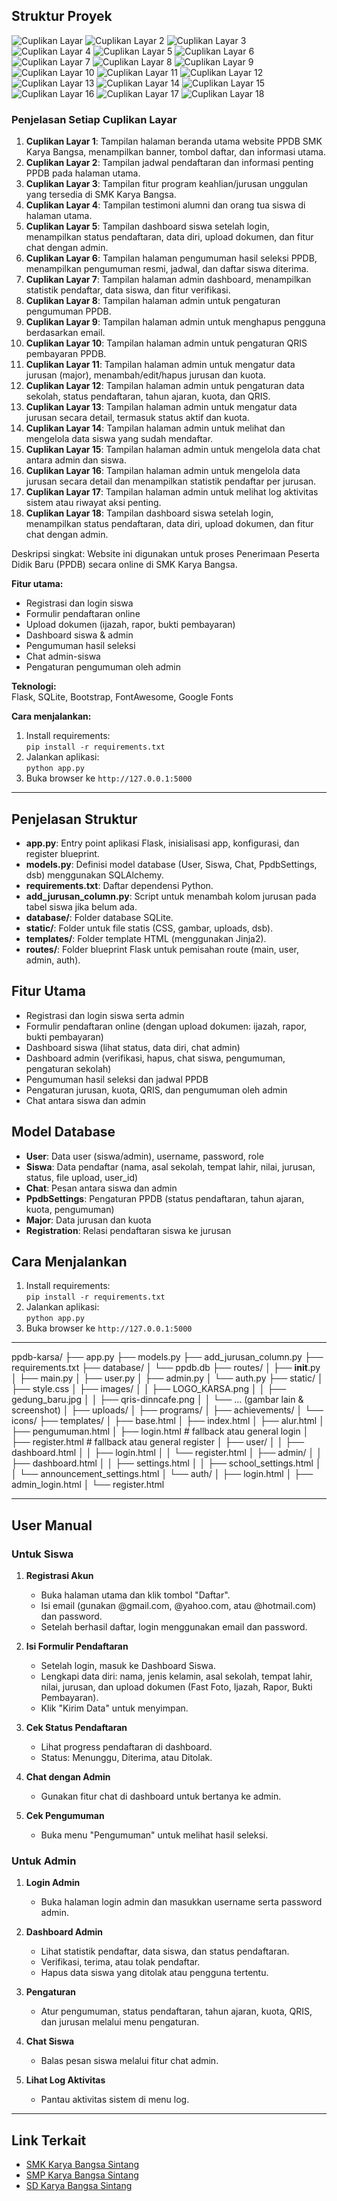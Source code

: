## Struktur Proyek

![Cuplikan Layar](static/images/Cuplikan%20layar%202025-05-22%20111917.png)
![Cuplikan Layar 2](static/images/Cuplikan%20layar%202025-05-22%20114202.png)
![Cuplikan Layar 3](static/images/Cuplikan%20layar%202025-05-22%20111957.png)
![Cuplikan Layar 4](static/images/Cuplikan%20layar%202025-05-22%20111950.png)
![Cuplikan Layar 5](static/images/Cuplikan%20layar%202025-05-22%20111940.png)
![Cuplikan Layar 6](static/images/Cuplikan%20layar%202025-05-22%20114230.png)
![Cuplikan Layar 7](static/images/Cuplikan%20layar%202025-05-22%20114239.png)
![Cuplikan Layar 8](static/images/Cuplikan%20layar%202025-05-22%20114302.png)
![Cuplikan Layar 9](static/images/Cuplikan%20layar%202025-05-22%20114310.png)
![Cuplikan Layar 10](static/images/Cuplikan%20layar%202025-05-22%20114319.png)
![Cuplikan Layar 11](static/images/Cuplikan%20layar%202025-05-22%20114328.png)
![Cuplikan Layar 12](static/images/Cuplikan%20layar%202025-05-22%20114352.png)
![Cuplikan Layar 13](static/images/Cuplikan%20layar%202025-05-22%20114406.png)
![Cuplikan Layar 14](static/images/Cuplikan%20layar%202025-05-22%20114413.png)
![Cuplikan Layar 15](static/images/Cuplikan%20layar%202025-05-22%20114423.png)
![Cuplikan Layar 16](static/images/Cuplikan%20layar%202025-05-22%20114443.png)
![Cuplikan Layar 17](static/images/Cuplikan%20layar%202025-05-22%20114454.png)
![Cuplikan Layar 18](static/images/Cuplikan%20layar%202025-05-22%20111940.png)

### Penjelasan Setiap Cuplikan Layar

1. **Cuplikan Layar 1**: Tampilan halaman beranda utama website PPDB SMK Karya Bangsa, menampilkan banner, tombol daftar, dan informasi utama.
2. **Cuplikan Layar 2**: Tampilan jadwal pendaftaran dan informasi penting PPDB pada halaman utama.
3. **Cuplikan Layar 3**: Tampilan fitur program keahlian/jurusan unggulan yang tersedia di SMK Karya Bangsa.
4. **Cuplikan Layar 4**: Tampilan testimoni alumni dan orang tua siswa di halaman utama.
5. **Cuplikan Layar 5**: Tampilan dashboard siswa setelah login, menampilkan status pendaftaran, data diri, upload dokumen, dan fitur chat dengan admin.
6. **Cuplikan Layar 6**: Tampilan halaman pengumuman hasil seleksi PPDB, menampilkan pengumuman resmi, jadwal, dan daftar siswa diterima.
7. **Cuplikan Layar 7**: Tampilan halaman admin dashboard, menampilkan statistik pendaftar, data siswa, dan fitur verifikasi.
8. **Cuplikan Layar 8**: Tampilan halaman admin untuk pengaturan pengumuman PPDB.
9. **Cuplikan Layar 9**: Tampilan halaman admin untuk menghapus pengguna berdasarkan email.
10. **Cuplikan Layar 10**: Tampilan halaman admin untuk pengaturan QRIS pembayaran PPDB.
11. **Cuplikan Layar 11**: Tampilan halaman admin untuk mengatur data jurusan (major), menambah/edit/hapus jurusan dan kuota.
12. **Cuplikan Layar 12**: Tampilan halaman admin untuk pengaturan data sekolah, status pendaftaran, tahun ajaran, kuota, dan QRIS.
13. **Cuplikan Layar 13**: Tampilan halaman admin untuk mengatur data jurusan secara detail, termasuk status aktif dan kuota.
14. **Cuplikan Layar 14**: Tampilan halaman admin untuk melihat dan mengelola data siswa yang sudah mendaftar.
15. **Cuplikan Layar 15**: Tampilan halaman admin untuk mengelola data chat antara admin dan siswa.
16. **Cuplikan Layar 16**: Tampilan halaman admin untuk mengelola data jurusan secara detail dan menampilkan statistik pendaftar per jurusan.
17. **Cuplikan Layar 17**: Tampilan halaman admin untuk melihat log aktivitas sistem atau riwayat aksi penting.
18. **Cuplikan Layar 18**: Tampilan dashboard siswa setelah login, menampilkan status pendaftaran, data diri, upload dokumen, dan fitur chat dengan admin.


Deskripsi singkat:
Website ini digunakan untuk proses Penerimaan Peserta Didik Baru (PPDB) secara online di SMK Karya Bangsa.

**Fitur utama:**
- Registrasi dan login siswa
- Formulir pendaftaran online
- Upload dokumen (ijazah, rapor, bukti pembayaran)
- Dashboard siswa & admin
- Pengumuman hasil seleksi
- Chat admin-siswa
- Pengaturan pengumuman oleh admin

**Teknologi:**  
Flask, SQLite, Bootstrap, FontAwesome, Google Fonts

**Cara menjalankan:**
1. Install requirements:  
   `pip install -r requirements.txt`
2. Jalankan aplikasi:  
   `python app.py`
3. Buka browser ke `http://127.0.0.1:5000`

---


## Penjelasan Struktur

- **app.py**: Entry point aplikasi Flask, inisialisasi app, konfigurasi, dan register blueprint.
- **models.py**: Definisi model database (User, Siswa, Chat, PpdbSettings, dsb) menggunakan SQLAlchemy.
- **requirements.txt**: Daftar dependensi Python.
- **add_jurusan_column.py**: Script untuk menambah kolom jurusan pada tabel siswa jika belum ada.
- **database/**: Folder database SQLite.
- **static/**: Folder untuk file statis (CSS, gambar, uploads, dsb).
- **templates/**: Folder template HTML (menggunakan Jinja2).
- **routes/**: Folder blueprint Flask untuk pemisahan route (main, user, admin, auth).

## Fitur Utama

- Registrasi dan login siswa serta admin
- Formulir pendaftaran online (dengan upload dokumen: ijazah, rapor, bukti pembayaran)
- Dashboard siswa (lihat status, data diri, chat admin)
- Dashboard admin (verifikasi, hapus, chat siswa, pengumuman, pengaturan sekolah)
- Pengumuman hasil seleksi dan jadwal PPDB
- Pengaturan jurusan, kuota, QRIS, dan pengumuman oleh admin
- Chat antara siswa dan admin

## Model Database

- **User**: Data user (siswa/admin), username, password, role
- **Siswa**: Data pendaftar (nama, asal sekolah, tempat lahir, nilai, jurusan, status, file upload, user_id)
- **Chat**: Pesan antara siswa dan admin
- **PpdbSettings**: Pengaturan PPDB (status pendaftaran, tahun ajaran, kuota, pengumuman)
- **Major**: Data jurusan dan kuota
- **Registration**: Relasi pendaftaran siswa ke jurusan

## Cara Menjalankan

1. Install requirements:  
   `pip install -r requirements.txt`
2. Jalankan aplikasi:  
   `python app.py`
3. Buka browser ke `http://127.0.0.1:5000`

---
ppdb-karsa/
├── app.py
├── models.py
├── add_jurusan_column.py
├── requirements.txt
├── database/
│   └── ppdb.db
├── routes/
│   ├── __init__.py
│   ├── main.py
│   ├── user.py
│   ├── admin.py
│   └── auth.py
├── static/
│   ├── style.css
│   ├── images/
│   │   ├── LOGO_KARSA.png
│   │   ├── gedung_baru.jpg
│   │   ├── qris-dinncafe.png
│   │   └── ... (gambar lain & screenshot)
│   ├── uploads/
│   ├── programs/
│   ├── achievements/
│   └── icons/
├── templates/
│   ├── base.html
│   ├── index.html
│   ├── alur.html
│   ├── pengumuman.html
│   ├── login.html          # fallback atau general login
│   ├── register.html       # fallback atau general register
│   ├── user/
│   │   ├── dashboard.html
│   │   ├── login.html
│   │   └── register.html
│   ├── admin/
│   │   ├── dashboard.html
│   │   ├── settings.html
│   │   ├── school_settings.html
│   │   └── announcement_settings.html
│   └── auth/
│       ├── login.html
│       ├── admin_login.html
│       └── register.html

---

## User Manual

### Untuk Siswa

1. **Registrasi Akun**
   - Buka halaman utama dan klik tombol "Daftar".
   - Isi email (gunakan @gmail.com, @yahoo.com, atau @hotmail.com) dan password.
   - Setelah berhasil daftar, login menggunakan email dan password.

2. **Isi Formulir Pendaftaran**
   - Setelah login, masuk ke Dashboard Siswa.
   - Lengkapi data diri: nama, jenis kelamin, asal sekolah, tempat lahir, nilai, jurusan, dan upload dokumen (Fast Foto, Ijazah, Rapor, Bukti Pembayaran).
   - Klik "Kirim Data" untuk menyimpan.

3. **Cek Status Pendaftaran**
   - Lihat progress pendaftaran di dashboard.
   - Status: Menunggu, Diterima, atau Ditolak.

4. **Chat dengan Admin**
   - Gunakan fitur chat di dashboard untuk bertanya ke admin.

5. **Cek Pengumuman**
   - Buka menu "Pengumuman" untuk melihat hasil seleksi.

### Untuk Admin

1. **Login Admin**
   - Buka halaman login admin dan masukkan username serta password admin.

2. **Dashboard Admin**
   - Lihat statistik pendaftar, data siswa, dan status pendaftaran.
   - Verifikasi, terima, atau tolak pendaftar.
   - Hapus data siswa yang ditolak atau pengguna tertentu.

3. **Pengaturan**
   - Atur pengumuman, status pendaftaran, tahun ajaran, kuota, QRIS, dan jurusan melalui menu pengaturan.

4. **Chat Siswa**
   - Balas pesan siswa melalui fitur chat admin.

5. **Lihat Log Aktivitas**
   - Pantau aktivitas sistem di menu log.

---

## Link Terkait

- [SMK Karya Bangsa Sintang](https://karyabangsa.sch.id/smk-karya-bangsa/)
- [SMP Karya Bangsa Sintang](https://karyabangsa.sch.id/smp-karya-bangsa/)
- [SD Karya Bangsa Sintang](https://karyabangsa.sch.id/sd-karya-bangsa-sintang/)
